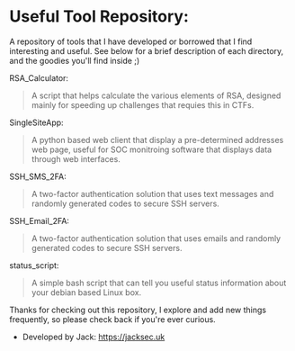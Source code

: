 # Useful Tool Repository:

A repository of tools that I have developed or borrowed that I find interesting and useful.
See below for a brief description of each directory, and the goodies you'll find inside ;)

RSA_Calculator:
> A script that helps calculate the various elements of RSA, designed mainly for speeding up challenges that requies this in CTFs.

SingleSiteApp:
> A python based web client that display a pre-determined addresses web page, useful for SOC monitroing software that displays data through web interfaces.

SSH_SMS_2FA:
> A two-factor authentication solution that uses text messages and randomly generated codes to secure SSH servers.

SSH_Email_2FA:
> A two-factor authentication solution that uses emails and randomly generated codes to secure SSH servers.

status_script:
> A simple bash script that can tell you useful status information about your debian based Linux box.

Thanks for checking out this repository, I explore and add new things frequently, so please check back if you're ever curious.

- Developed by Jack: https://jacksec.uk
